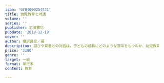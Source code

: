 ```yaml
---
isbn: '9784000254731'
title: 幼児教育と対話
volume: ''
series: ''
publisher: 岩波書店
pubdate: '2018-12-19'
cover: ''
author: 榎沢良彦／著
description: 遊びや育者との対話は，子どもの成長にどのような意味をもつのか．幼児教育のあり方を具体的に検証．
price: '3300'
genre: ''
target: 一般
format: 単行本
content: 教育

---
```

